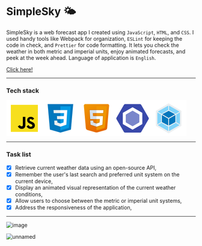 # SimpleSky 	:sun_behind_small_cloud:

SimpleSky is a web forecast app I created using `JavaScript`, `HTML`, and `CSS`. I used handy tools like Webpack for organization, `ESLint` for keeping the code in check, and `Prettier` for code formatting. It lets you check the weather in both metric and imperial units, enjoy animated forecasts, and peek at the week ahead. Language of application is `English`. 

[Click here!](https://kawalae.github.io/SimpleSky/) 

---

### Tech stack

<div style="display:flex;">
<img src="src/assets/readme/js.svg"></img>
<img src="src/assets/readme/css.svg"></img>
<img src="src/assets/readme/html.svg"></img>
<img src="src/assets/readme/eslint.svg"></img>
<img src="src/assets/readme/webpack.svg"></img>
</div>

---

### Task list 

- [x] Retrieve current weather data using an open-source API,
- [x] Remember the user's last search and preferred unit system on the current device,
- [x] Display an animated visual representation of the current weather conditions,
- [x] Allow users to choose between the metric or imperial unit systems,
- [x] Address the responsiveness of the application,

---

![image](https://github.com/KawalaE/SimpleSky/assets/112077671/e71971ce-1ae5-47b5-825b-b2d69ea2d4c2)

![unnamed](https://github.com/KawalaE/SimpleSky/assets/112077671/ae999444-e4a6-4ee7-b9a2-25362b184e29)


